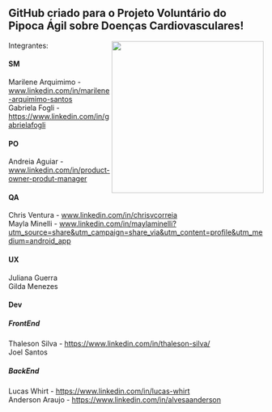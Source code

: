 ## GitHub criado para o Projeto Voluntário do Pipoca Ágil sobre Doenças Cardiovasculares!


<img align="right" src="https://github.com/Lusitanos2024/.github/assets/162798721/d863dde3-660d-4661-97be-20a6f005bef2" width="300" height="300" />  

Integrantes: 

#### SM

Marilene Arquimimo - www.linkedin.com/in/marilene-arquimimo-santos  
Gabriela Fogli - https://www.linkedin.com/in/gabrielafogli

#### PO

Andreia Aguiar - www.linkedin.com/in/product-owner-produt-manager   
  

#### QA

Chris Ventura - www.linkedin.com/in/chrisvcorreia  
Mayla Minelli - www.linkedin.com/in/maylaminelli?utm_source=share&utm_campaign=share_via&utm_content=profile&utm_medium=android_app

#### UX

Juliana Guerra   
Gilda Menezes 

#### Dev

##### FrontEnd
Thaleson Silva - https://www.linkedin.com/in/thaleson-silva/  
Joel Santos  

##### BackEnd
Lucas Whirt - https://www.linkedin.com/in/lucas-whirt  
Anderson Araujo - https://www.linkedin.com/in/alvesaanderson  


